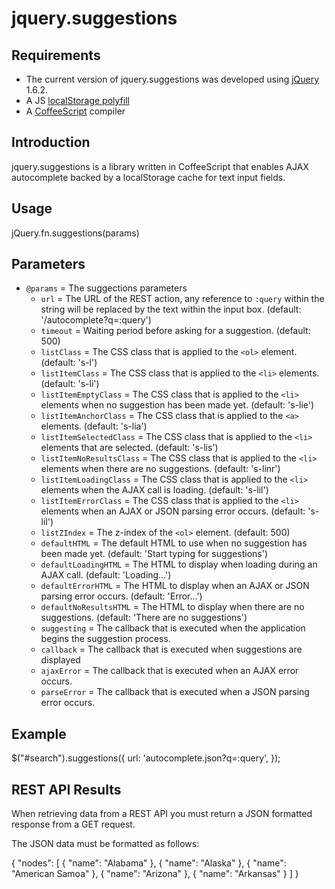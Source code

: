 jquery.suggestions
==================

Requirements
------------
* The current version of jquery.suggestions was developed using [jQuery](http://jquery.com) 1.6.2.
* A JS [localStorage polyfill](https://gist.github.com/350433)
* A [CoffeeScript](http://jashkenas.github.com/coffee-script/) compiler

Introduction
------------
jquery.suggestions is a library written in CoffeeScript that enables AJAX autocomplete backed by a localStorage cache for text input fields.

Usage
-----
  jQuery.fn.suggestions(params)
  
Parameters
----------
* `@params` = The suggections parameters
  * `url` = The URL of the REST action, any reference to `:query` within the string will be replaced by the text within the input box. (default: '/autocomplete?q=:query')
  * `timeout` = Waiting period before asking for a suggestion. (default: 500)
  * `listClass` = The CSS class that is applied to the `<ol>` element. (default: 's-l')
  * `listItemClass` = The CSS class that is applied to the `<li>` elements. (default: 's-li')
  * `listItemEmptyClass` = The CSS class that is applied to the `<li>` elements when no suggestion has been made yet. (default: 's-lie')
  * `listItemAnchorClass` = The CSS class that is applied to the `<a>` elements. (default: 's-lia')
  * `listItemSelectedClass` = The CSS class that is applied to the `<li>` elements that are selected. (default: 's-lis')
  * `listItemNoResultsClass` = The CSS class that is applied to the `<li>` elements when there are no suggestions. (default: 's-linr')
  * `listItemLoadingClass` = The CSS class that is applied to the `<li>` elements when the AJAX call is loading. (default: 's-lil')
  * `listItemErrorClass` = The CSS class that is applied to the `<li>` elements when an AJAX or JSON parsing error occurs. (default: 's-lil')
  * `listZIndex` = The z-index of the `<ol>` element. (default: 500)
  * `defaultHTML` = The default HTML to use when no suggestion has been made yet. (default: 'Start typing for suggestions')
  * `defaultLoadingHTML` = The HTML to display when loading during an AJAX call. (default: 'Loading...')
  * `defaultErrorHTML` = The HTML to display when an AJAX or JSON parsing error occurs. (default: 'Error...')
  * `defaultNoResultsHTML` = The HTML to display when there are no suggestions. (default: 'There are no suggestions')
  * `suggesting` = The callback that is executed when the application begins the suggestion process.
  * `callback` = The callback that is executed when suggestions are displayed
  * `ajaxError` = The callback that is executed when an AJAX error occurs.
  * `parseError` = The callback that is executed when a JSON parsing error occurs.
  

Example
-------
  $("#search").suggestions({
    url: 'autocomplete.json?q=:query',
  });

REST API Results
----------------
When retrieving data from a REST API you must return a JSON formatted response from a GET request.

The JSON data must be formatted as follows:

  {
    "nodes": [
      { "name": "Alabama" },
      { "name": "Alaska" },
      { "name": "American Samoa" },
      { "name": "Arizona" },
      { "name": "Arkansas" }
    ]
  }
